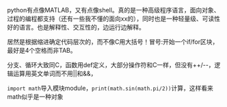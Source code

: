 python有点像MATLAB，又有点像shell。真的是一种高级程序语言，面向对象、过程的编程都支持（还有一些我不懂的面向xx的），同时也是一种轻量级、可读性好的语言。也是解释性、交互性的，边运行边解释。

居然是根据缩进确定代码层次的，而不像C用大括号！冒号:开始一个if/for区块，最好是4个空格而非TAB。

分支、循环大致同C，函数用def定义，大部分操作符和C一样，但没有++/--，逻辑运算用英文单词而不用||和&&，

`import math`导入模块module，`print(math.sin(math.pi/2))`计算，这样看来math似乎是一种对象
